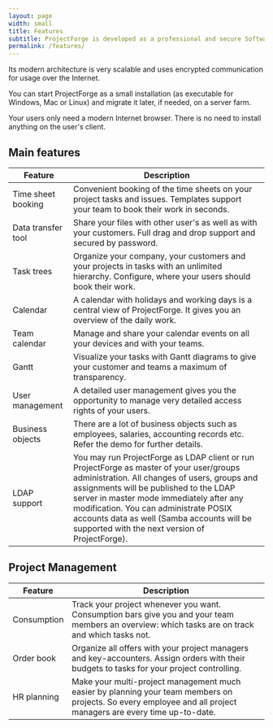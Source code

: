 ```yaml
---
layout: page
width: small
title: Features
subtitle: ProjectForge is developed as a professional and secure Software. A lot of features make your project management and daily work much easier!
permalink: /features/
---
```


Its modern architecture is very scalable and uses encrypted communication for usage over the Internet.

You can start ProjectForge as a small installation (as executable for Windows, Mac or Linux) and migrate it later, if needed, on a server farm.

Your users only need a modern Internet browser. There is no need to install anything on the user's client.

## Main features



<table>
   <thead>
      <tr>
         <th>Feature</th>
         <th>Description</th>
      </tr>
   </thead>
   <tbody>
      <tr>
         <td class="col_0 col_first">Time sheet booking</td>
         <td class="col_1 col_last">Convenient booking of the time sheets on your project tasks and issues. Templates support your team to book their work in seconds.</td>
      </tr>
      <tr class="row_1 odd">
         <td class="col_0 col_first">Data transfer tool</td>
         <td class="col_1 col_last">Share your files with other user's as well as with your customers. Full drag and drop support and secured by password.</td>
      </tr>
      <tr class="row_2 even">
         <td class="col_0 col_first">Task trees</td>
         <td class="col_1 col_last">Organize your company, your customers and your projects in tasks with an unlimited hierarchy. Configure, where your users should book their work.</td>
      </tr>
      <tr class="row_3 odd">
         <td class="col_0 col_first">Calendar</td>
         <td class="col_1 col_last">A calendar with holidays and working days is a central view of ProjectForge. It gives you an overview of the daily work.</td>
      </tr>
      <tr class="row_4 even">
         <td class="col_0 col_first">Team calendar</td>
         <td class="col_1 col_last">Manage and share your calendar events on all your devices and with your teams.</td>
      </tr>
      <tr class="row_5 odd">
         <td class="col_0 col_first">Gantt</td>
         <td class="col_1 col_last">Visualize your tasks with Gantt diagrams to give your customer and teams a maximum of transparency.</td>
      </tr>
      <tr class="row_6 even">
         <td class="col_0 col_first">User management</td>
         <td class="col_1 col_last">A detailed user management gives you the opportunity to manage very detailed access rights of your users.</td>
      </tr>
      <tr class="row_7 odd">
         <td class="col_0 col_first">Business objects</td>
         <td class="col_1 col_last">There are a lot of business objects such as employees, salaries, accounting records etc. Refer the demo for further details.</td>
      </tr>
      <tr class="row_8 row_last even">
         <td class="col_0 col_first">LDAP support</td>
         <td class="col_1 col_last">You may run ProjectForge as LDAP client or run ProjectForge as master of your user/groups administration. All changes of users, groups and assignments will be published to the LDAP server in master mode immediately after any modification. You can administrate POSIX accounts data as well (Samba accounts will be supported with the next version of ProjectForge).</td>
      </tr>
   </tbody>
</table>

## Project Management

<table>
   <thead>
      <tr>
         <th>Feature</th>
         <th>Description</th>
      </tr>
   </thead>
   <tbody>
      <tr>
         <td>Consumption</td>
         <td>Track your project whenever you want. Consumption bars give you and your team members an overview: which tasks are on track and which tasks not.</td>
      </tr>
      <tr>
         <td>Order book</td>
         <td>Organize all offers with your project managers and key-accounters. Assign orders with their budgets to tasks for your project controlling.</td>
      </tr>
      <tr>
         <td>HR planning</td>
         <td>Make your multi-project management much easier by planning your team members on projects. So every employee and all project managers are every time up-to-date.</td>
      </tr>
   </tbody>
</table>



